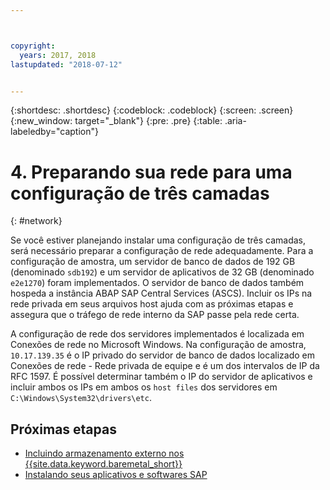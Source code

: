 ```yaml
---



copyright:
  years: 2017, 2018
lastupdated: "2018-07-12"


---
```


{:shortdesc: .shortdesc}
{:codeblock: .codeblock}
{:screen: .screen}
{:new_window: target="_blank"}
{:pre: .pre}
{:table: .aria-labeledby="caption"}

# 4. Preparando sua rede para uma configuração de três camadas
{: #network}

Se você estiver planejando instalar uma configuração de três camadas, será necessário preparar a configuração de rede adequadamente. Para a configuração de amostra, um servidor de banco de dados de 192 GB
(denominado `sdb192`) e um servidor de aplicativos de 32 GB (denominado
`e2e1270`) foram implementados. O servidor de banco de dados também hospeda a instância ABAP SAP Central Services (ASCS). Incluir os IPs na rede privada em seus arquivos host ajuda com as próximas etapas e assegura que o tráfego de rede interno da SAP passe pela rede certa.

A configuração de rede dos servidores implementados é localizada em Conexões de rede no Microsoft Windows. Na configuração de amostra, `10.17.139.35` é o IP privado do servidor de banco de dados localizado em Conexões de rede - Rede privada de equipe e é um dos intervalos de IP da RFC 1597. É possível determinar também o IP do servidor de aplicativos e incluir ambos os IPs em ambos os `host files` dos servidores em `C:\Windows\System32\drivers\etc`.

## Próximas etapas

  * [Incluindo armazenamento externo nos {{site.data.keyword.baremetal_short}}](/docs/infrastructure/sap-netweaver-ms-qrg/ms-provisioning-external-storage-to-your-server.html)
  * [Instalando seus aplicativos e softwares SAP](/docs/infrastructure/sap-netweaver-ms-qrg/ms-installing-your-SAP-landscape.html)

